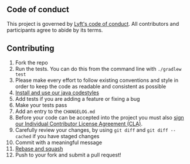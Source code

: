## Code of conduct

This project is governed by [Lyft's code of
conduct](https://github.com/lyft/code-of-conduct).
All contributors and participants agree to abide by its terms.

## Contributing

1. Fork the repo
1. Run the tests. You can do this from the command line with `./gradlew test`
1. Please make every effort to follow existing conventions and style in order to keep the code as readable and consistent as possible
1. [Install and use our java codestyles](https://github.com/lyft/java-code-styles)
1. Add tests if you are adding a feature or fixing a bug
1. Make your tests pass
1. Add an entry to the `CHANGELOG.md`
1. Before your code can be accepted into the project you must also [sign our Individual Contributor License Agreement (CLA)](https://oss.lyft.com/cla).
1. Carefully review  your changes, by using `git diff` and `git diff --cached` if you have staged changes
1. Commit with a meaningful message
1. [Rebase and squash](http://rebaseandsqua.sh/)
1. Push to your fork and submit a pull request!

